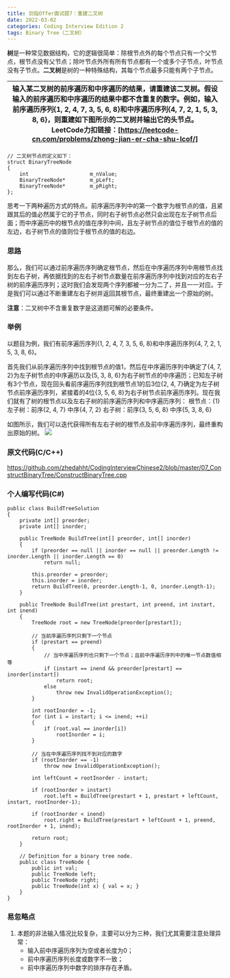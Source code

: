 ```yaml
---
title: 剑指Offer面试题7：重建二叉树
date: 2022-03-02
categories: Coding Interview Edition 2
tags: Binary Tree（二叉树）
---
```


**树**是一种常见数据结构，它的逻辑很简单：除根节点外的每个节点只有一个父节点，根节点没有父节点；除叶节点外所有所有节点都有一个或多个子节点，叶节点没有子节点。**二叉树**是树的一种特殊结构，其每个节点最多只能有两个子节点。

<!--more-->

|输入某二叉树的前序遍历和中序遍历的结果，请重建该二叉树。假设输入的前序遍历和中序遍历的结果中都不含重复的数字。例如，输入前序遍历序列{1, 2, 4, 7, 3, 5, 6, 8}和中序遍历序列{4, 7, 2, 1, 5, 3, 8, 6}，则重建如下图所示的二叉树并输出它的头节点。</br>LeetCode力扣链接：[https://leetcode-cn.com/problems/zhong-jian-er-cha-shu-lcof/]|
|---|

```
// 二叉树节点的定义如下：
struct BinaryTreeNode
{
    int                    m_nValue;
    BinaryTreeNode*        m_pLeft;
    BinaryTreeNode*        m_pRight;
};
```

思考一下两种遍历方式的特点。前序遍历序列中的第一个数字为根节点的值，且紧跟其后的值必然属于它的子节点，同时右子树节点必然只会出现在左子树节点后面；而中序遍历中的根节点的值在序列中间，且左子树节点的值位于根节点的值的左边，右子树节点的值则位于根节点的值的右边。

### 思路
那么，我们可以通过前序遍历序列确定根节点，然后在中序遍历序列中用根节点找到左右子树，再依据找到的左右子树节点数量在前序遍历序列中找到对应的左右子树的前序遍历序列；这时我们会发现两个序列都被一分为二了，并且一一对应。于是我们可以通过不断重建左右子树并返回其根节点，最终重建出一个原始的树。

**注意**：二叉树中不含重复数字是这道题可解的必要条件。

### 举例
以题目为例，我们有前序遍历序列{1, 2, 4, 7, 3, 5, 6, 8}和中序遍历序列{4, 7, 2, 1, 5, 3, 8, 6}。

首先我们从前序遍历序列中找到根节点的值1，然后在中序遍历序列中确定了{4, 7, 2}为左子树节点的中序遍历以及{5, 3, 8, 6}为右子树节点的中序遍历；已知左子树有3个节点，现在回头看前序遍历序列找到根节点1的后3位{2, 4, 7}确定为左子树节点前序遍历序列，紧接着的4位{3, 5, 6, 8}为右子树节点前序遍历序列。现在我们就有了树的根节点以及左右子树的前序遍历序列和中序遍历序列：
根节点：{1}
左子树：前序{2, 4, 7} 中序{4, 7, 2}
右子树：前序{3, 5, 6, 8} 中序{5, 3, 8, 6}

如图所示，我们可以迭代获得所有左右子树的根节点及前中序遍历序列，最终重构出原始的树。
![](/2022/03/02/coding-interview/coding-interview-7/rebuild-tree-example.jpg)

### 原文代码(C/C++)
https://github.com/zhedahht/CodingInterviewChinese2/blob/master/07_ConstructBinaryTree/ConstructBinaryTree.cpp

### 个人编写代码(C#)
```
public class BuildTreeSolution
{
    private int[] preorder;
    private int[] inorder;

    public TreeNode BuildTree(int[] preorder, int[] inorder)
    {
        if (preorder == null || inorder == null || preorder.Length != inorder.Length || inorder.Length == 0)
            return null;

        this.preorder = preorder;
        this.inorder = inorder;
        return BuildTree(0, preorder.Length-1, 0, inorder.Length-1);
    }

    public TreeNode BuildTree(int prestart, int preend, int instart, int inend)
    {
        TreeNode root = new TreeNode(preorder[prestart]);

        // 当前序遍历序列只剩下一个节点
        if (prestart == preend)
        {
            // 当中序遍历序列也只剩下一个节点；且前中序遍历序列中的唯一节点数值相等
            if (instart == inend && preorder[prestart] == inorder[instart])
                return root;
            else
                throw new InvalidOperationException();
        }

        int rootInorder = -1;
        for (int i = instart; i <= inend; ++i)
        {
            if (root.val == inorder[i])
                rootInorder = i;
        }

        // 当在中序遍历序列找不到对应的数字
        if (rootInorder == -1) 
            throw new InvalidOperationException();

        int leftCount = rootInorder - instart;

        if (rootInorder > instart)
            root.left = BuildTree(prestart + 1, prestart + leftCount, instart, rootInorder-1);

        if (rootInorder < inend)
            root.right = BuildTree(prestart + leftCount + 1, preend, rootInorder + 1, inend);

        return root;
    }

    // Definition for a binary tree node.
    public class TreeNode {
        public int val;
        public TreeNode left;
        public TreeNode right;
        public TreeNode(int x) { val = x; }
    }
}
```

### 易忽略点
1. 本题的非法输入情况比较复杂，主要可以分为三种，我们尤其需要注意处理异常：
    - 输入前中序遍历序列为空或者长度为0；
    - 前中序遍历序列长度或数字不一致；
    - 前中序遍历序列中数字的排序存在矛盾。
